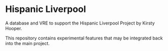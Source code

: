 # Hispanic Liverpool
A database and VRE to support the Hispanic Liverpool Project by Kirsty Hooper.

This repository contains experimental features that may be integrated back into the main project.